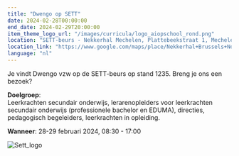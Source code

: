 ```yaml
---
title: "Dwengo op SETT"
date: 2024-02-28T00:00:00
end_date: 2024-02-29T20:00:00
item_theme_logo_url: "/images/curricula/logo_aiopschool_rond.png"
location: "SETT-beurs - Nekkerhal Mechelen, Plattebeekstraat 1, Mechelen"
location_link: "https://www.google.com/maps/place/Nekkerhal+Brussels+North/@51.027481,4.495676,17z/data=!3m1!4b1!4m6!3m5!1s0x47c3e436b919aebd:0x30b32688904e09ac!8m2!3d51.027481!4d4.4982509!16s%2Fg%2F121gvbm4?entry=ttu"
language: "nl"
---
```


Je vindt Dwengo vzw op de SETT-beurs op stand 1235. Breng je ons een bezoek?

**Doelgroep**:<br>
Leerkrachten secundair onderwijs, lerarenopleiders voor leerkrachten secundair onderwijs (professionele bachelor en EDUMA), directies, pedagogisch begeleiders, 
leerkrachten in opleiding.<br>

**Wanneer**: 28-29 februari 2024, 08:30 - 17:00

![Sett_logo](https://user-images.githubusercontent.com/48352335/220715498-0eebeaa9-25fb-4dc7-a691-47d76c2f0d39.png)

